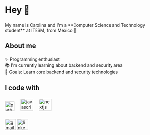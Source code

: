 <h1 align="left">Hey 👋</h1>

###

<p align="left">My name is Carolina and I'm a **Computer Science and Technology student** at ITESM, from Mexico 🌮</p>

###

<h2 align="left">About me</h2>

###

<p align="left">✨ Programming enthusiast<br>📚 I'm currently learning about backend and security area<br>🎯 Goals: Learn core backend and security technologies</p>

###

<h2 align="left">I code with</h2>

###

<div align="left">
  <img src="https://cdn.jsdelivr.net/gh/devicons/devicon/icons/python/python-original.svg" height="30" alt="python logo"  />
  <img width="12" />
  <img src="https://cdn.jsdelivr.net/gh/devicons/devicon/icons/javascript/javascript-original.svg" height="40" alt="javascript logo"  />
  <img width="12" />
  <img src="https://cdn.jsdelivr.net/gh/devicons/devicon/icons/nextjs/nextjs-original.svg" height="40" alt="nextjs logo"  />
  <img width="12" />
</div>

###


  <img src="https://img.shields.io/static/v1?message=Gmail&logo=gmail&label=&color=D14836&logoColor=white&labelColor=&style=for-the-badge" height="35" alt="gmail logo"  href="andreacarolina.f28@gmail.com"/>
  <img src="https://img.shields.io/static/v1?message=LinkedIn&logo=linkedin&label=&color=0077B5&logoColor=white&labelColor=&style=for-the-badge" height="35" alt="linkedin logo" href ="https://www.linkedin.com/in/andrea-carolina-figueroa-orihuela-aa863824a/"/>
</div>

###


